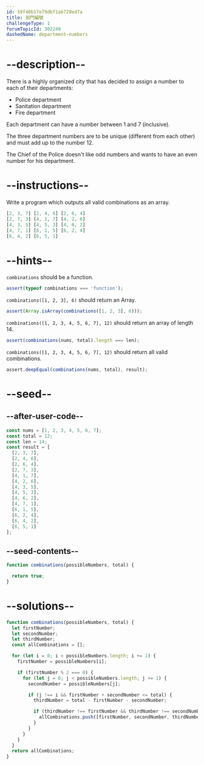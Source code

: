 ```yaml
---
id: 59f40b17e79dbf1ab720ed7a
title: 部門編號
challengeType: 1
forumTopicId: 302249
dashedName: department-numbers
---
```


# --description--

There is a highly organized city that has decided to assign a number to each of their departments:

<ul>
  <li>Police department</li>
  <li>Sanitation department</li>
  <li>Fire department</li>
</ul>

Each department can have a number between 1 and 7 (inclusive).

The three department numbers are to be unique (different from each other) and must add up to the number 12.

The Chief of the Police doesn't like odd numbers and wants to have an even number for his department.

# --instructions--

Write a program which outputs all valid combinations as an array.

```js
[2, 3, 7] [2, 4, 6] [2, 6, 4]
[2, 7, 3] [4, 1, 7] [4, 2, 6]
[4, 3, 5] [4, 5, 3] [4, 6, 2]
[4, 7, 1] [6, 1, 5] [6, 2, 4]
[6, 4, 2] [6, 5, 1]
```

# --hints--

`combinations` should be a function.

```js
assert(typeof combinations === 'function');
```

`combinations([1, 2, 3], 6)` should return an Array.

```js
assert(Array.isArray(combinations([1, 2, 3], 6)));
```

`combinations([1, 2, 3, 4, 5, 6, 7], 12)` should return an array of length 14.

```js
assert(combinations(nums, total).length === len);
```

`combinations([1, 2, 3, 4, 5, 6, 7], 12)` should return all valid combinations.

```js
assert.deepEqual(combinations(nums, total), result);
```

# --seed--

## --after-user-code--

```js
const nums = [1, 2, 3, 4, 5, 6, 7];
const total = 12;
const len = 14;
const result = [
  [2, 3, 7],
  [2, 4, 6],
  [2, 6, 4],
  [2, 7, 3],
  [4, 1, 7],
  [4, 2, 6],
  [4, 3, 5],
  [4, 5, 3],
  [4, 6, 2],
  [4, 7, 1],
  [6, 1, 5],
  [6, 2, 4],
  [6, 4, 2],
  [6, 5, 1]
];
```

## --seed-contents--

```js
function combinations(possibleNumbers, total) {

  return true;
}
```

# --solutions--

```js
function combinations(possibleNumbers, total) {
  let firstNumber;
  let secondNumber;
  let thirdNumber;
  const allCombinations = [];

  for (let i = 0; i < possibleNumbers.length; i += 1) {
    firstNumber = possibleNumbers[i];

    if (firstNumber % 2 === 0) {
      for (let j = 0; j < possibleNumbers.length; j += 1) {
        secondNumber = possibleNumbers[j];

        if (j !== i && firstNumber + secondNumber <= total) {
          thirdNumber = total - firstNumber - secondNumber;

          if (thirdNumber !== firstNumber && thirdNumber !== secondNumber && possibleNumbers.includes(thirdNumber)) {
            allCombinations.push([firstNumber, secondNumber, thirdNumber]);
          }
        }
      }
    }
  }
  return allCombinations;
}
```

